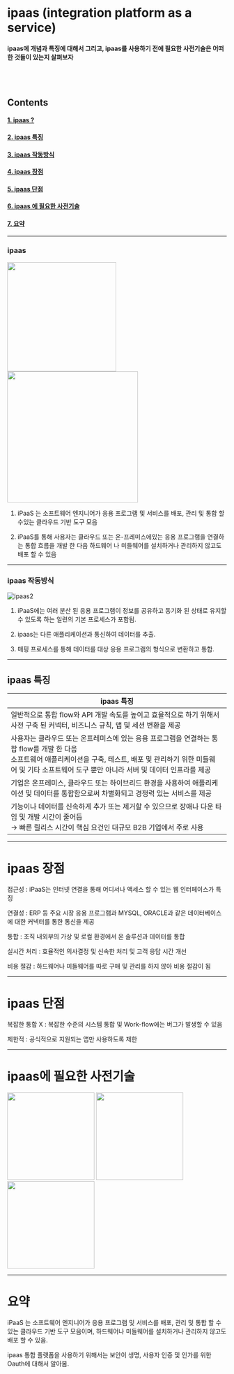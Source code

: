 
# ipaas (integration platform as a service)


#### ipaas에 개념과 특징에 대해서 그리고, ipaas를 사용하기 전에 필요한 사전기술은 어떠한 것들이 있는지 살펴보자

<br/>
<br/>

## Contents

#### [1. ipaas ?](#ipaas)
#### [2. ipaas 특징](#ipaas-특징)
#### [3. ipaas 작동방식](#ipaas-작동방식)
#### [4. ipaas 장점](#ipaas-장점)
#### [5. ipaas 단점](#ipaas-단점)
#### [6. ipaas 에 필요한 사전기술](#ipaas에-필요한-사전기술)
#### [7. 요약](#요약)

---

### ipaas
<img src = "https://user-images.githubusercontent.com/69182192/91016009-0fb73780-e627-11ea-9fb1-c67772b3b0e3.png" width="250px"> <img src = "https://user-images.githubusercontent.com/69182192/91016099-2fe6f680-e627-11ea-9ebe-40665d388895.png" width="300x600px"> <br/>
1. iPaaS 는 소프트웨어 엔지니어가 응용 프로그램 및 서비스를 배포, 관리 및 통합 할 수있는 클라우드 기반 도구 모음

2. iPaaS를 통해 사용자는 클라우드 또는 온-프레미스에있는 응용 프로그램을 연결하는 통합 흐름을 개발 한 다음 하드웨어 나 미들웨어를 설치하거나 관리하지 않고도 배포 할 수 있음


---

### ipaas 작동방식
![ipaas2](https://user-images.githubusercontent.com/69182192/91016102-307f8d00-e627-11ea-9edc-eb6e18c6ca22.png) <br/>
1. iPaaS에는 여러 분산 된 응용 프로그램이 정보를 공유하고 동기화 된 상태로 유지할 수 있도록 하는 일련의 기본 프로세스가 포함됨.

2. ipaas는 다른 애플리케이션과 통신하여 데이터를 추출.

3. 매핑 프로세스를 통해 데이터를 대상 응용 프로그램의 형식으로 변환하고 통합.



---
## ipaas 특징
|ipaas 특징|
|---|
|일반적으로 통합 flow와 API 개발 속도를 높이고 효율적으로 하기 위해서<br/> 사전 구축 된 커넥터, 비즈니스 규칙, 맵 및 세션 변환을 제공|
|사용자는 클라우드 또는 온프레미스에 있는 응용 프로그램을 연결하는 통합 flow를 개발 한 다음<br/> 소프트웨어 애플리케이션을 구축, 테스트, 배포 및 관리하기 위한 미들웨어 및 기타 소프트웨어 도구 뿐만 아니라 서버 및 데이터 인프라를 제공|
|기업은 온프레미스, 클라우드 또는 하이브리드 환경을 사용하여 애플리케이션 및 데이터를 통합함으로써 차별화되고 경쟁력 있는 서비스를 제공|
|기능이나 데이터를 신속하게 추가 또는 제거할 수 있으므로 장애나 다운 타임 및 개발 시간이 줄어듬<br/>→ 빠른 릴리스 시간이 핵심 요건인 대규모 B2B 기업에서 주로 사용|



--- 
# ipaas 장점


접근성 : iPaaS는 인터넷 연결을 통해 어디서나 액세스 할 수 있는 웹 인터페이스가 특징

연결성 : ERP 등 주요 시장 응용 프로그램과 MYSQL, ORACLE과 같은 데이터베이스에 대한 커넥터를 통한 통신을 제공

통합 : 조직 내외부의 가상 및 로컬 환경에서 온 솔루션과 데이터를 통합

실시간 처리 : 효율적인 의사결정 및 신속한 처리 및 고객 응답 시간 개선

비용 절감 : 하드웨어나 미들웨어를 따로 구매 및 관리를 하지 않아 비용 절감이 됨

---
# ipaas 단점

복잡한 통합 X : 복잡한 수준의 시스템 통합 및 Work-flow에는 버그가 발생할 수 있음

제한적 : 공식적으로 지원되는 앱만 사용하도록 제한

---
# ipaas에 필요한 사전기술
<img src = "https://user-images.githubusercontent.com/69182192/91016103-31182380-e627-11ea-9004-6535fb154245.png" width="200px"> <img src = "https://user-images.githubusercontent.com/69182192/91016104-31b0ba00-e627-11ea-9ce0-46b82b3fc864.png" width="200px"> <img src = "https://user-images.githubusercontent.com/69182192/91016106-32e1e700-e627-11ea-8efe-12d500b4ae1d.png" width="200px">

---
# 요약

iPaaS 는 소프트웨어 엔지니어가 응용 프로그램 및 서비스를 배포, 관리 및 통합 할 수있는 클라우드 기반 도구 모음이며,
하드웨어나 미들웨어를 설치하거나 관리하지 않고도 배포 할 수 있음.

ipaas 통합 플랫폼을 사용하기 위해서는 보안이 생명, 사용자 인증 및 인가를 위한 Oauth에 대해서 알아봄.



